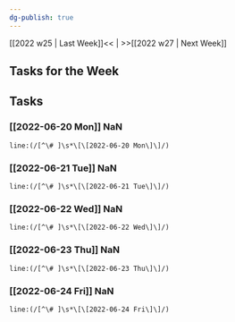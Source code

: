 ```yaml
---
dg-publish: true
---
```

[[2022 w25 | Last Week]]<< | >>[[2022 w27 | Next Week]]
## Tasks for the Week

## Tasks
### [[2022-06-20 Mon]] NaN
```query
line:(/[^\# ]\s*\[\[2022-06-20 Mon\]\]/)
```
### [[2022-06-21 Tue]] NaN
```query
line:(/[^\# ]\s*\[\[2022-06-21 Tue\]\]/)
```
### [[2022-06-22 Wed]] NaN
```query
line:(/[^\# ]\s*\[\[2022-06-22 Wed\]\]/)
```
### [[2022-06-23 Thu]] NaN
```query
line:(/[^\# ]\s*\[\[2022-06-23 Thu\]\]/)
```
### [[2022-06-24 Fri]] NaN
```query
line:(/[^\# ]\s*\[\[2022-06-24 Fri\]\]/)
```